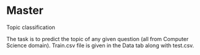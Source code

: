 # Master
Topic classification

The task is to predict the topic of any given question (all from Computer Science domain). Train.csv file is given in the Data tab along with test.csv. 
